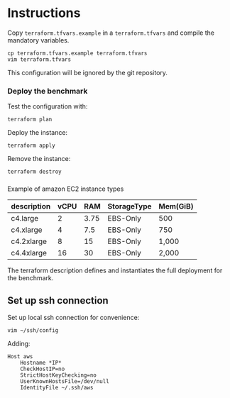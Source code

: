 # Instructions

Copy `terraform.tfvars.example` in a `terraform.tfvars` and compile the mandatory variables.

    cp terraform.tfvars.example terraform.tfvars
    vim terraform.tfvars

This configuration will be ignored by the git repository.

### Deploy the benchmark

Test the configuration with:

    terraform plan

Deploy the instance:

    terraform apply

Remove the instance:

    terraform destroy

###

Example of amazon EC2 instance types

|description|vCPU| RAM  |StorageType|Mem(GiB)|
|---|---|---|---|---|
|c4.large   | 2  | 3.75 | EBS-Only  | 500  |
|c4.xlarge  | 4  | 7.5  | EBS-Only  | 750  |
|c4.2xlarge | 8  | 15   | EBS-Only  | 1,000|
|c4.4xlarge | 16 | 30   | EBS-Only  | 2,000|

The terraform description defines and instantiates the full deployment for the benchmark.

## Set up ssh connection

Set up local ssh connection for convenience:  

    vim ~/ssh/config
    
Adding:  

``` 
Host aws
    Hostname *IP*
    CheckHostIP=no
    StrictHostKeyChecking=no
    UserKnownHostsFile=/dev/null
    IdentityFile ~/.ssh/aws
```
